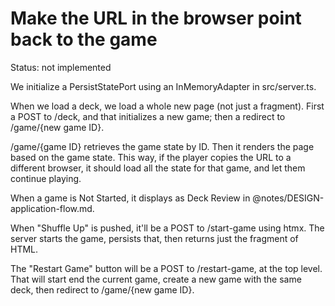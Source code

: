 # Make the URL in the browser point back to the game

Status: not implemented

We initialize a PersistStatePort using an InMemoryAdapter in src/server.ts.

When we load a deck, we load a whole new page (not just a fragment). First a POST to /deck, and that initializes a new game; then a redirect to /game/{new game ID}.

/game/{game ID} retrieves the game state by ID. Then it renders the page based on the game state. This way, if the player copies the URL to a different browser, it should load all the state for that game, and let them continue playing.

When a game is Not Started, it displays as Deck Review in @notes/DESIGN-application-flow.md.

When "Shuffle Up" is pushed, it'll be a POST to /start-game using htmx. The server starts the game, persists that, then returns just the fragment of HTML.

The "Restart Game" button will be a POST to /restart-game, at the top level. That will start end the current game, create a new game with the same deck, then redirect to /game/{new game ID}.
